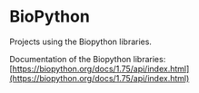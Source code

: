 # BioPython
Projects using the Biopython libraries.

Documentation of the Biopython libraries:
[https://biopython.org/docs/1.75/api/index.html](https://biopython.org/docs/1.75/api/index.html)
